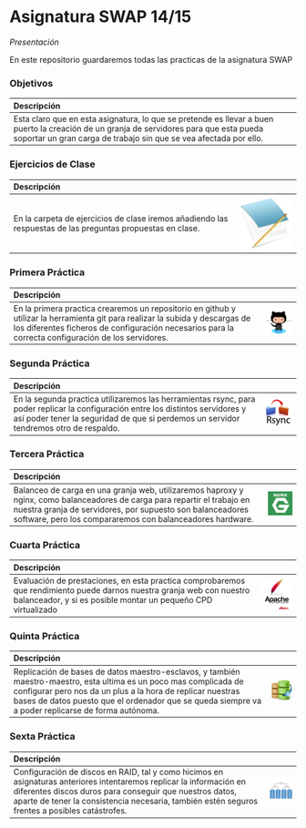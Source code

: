 Asignatura SWAP 14/15
=====================
*Presentación*

En este repositorio guardaremos todas las practicas de la asignatura SWAP

### Objetivos
|Descripción|
|:---|
|Esta claro que en esta asignatura, lo que se pretende es llevar a buen puerto la creación de un granja de servidores para que esta pueda soportar un gran carga de trabajo sin que se vea afectada por ello.|

### Ejercicios de Clase
|Descripción||
|:---|---:|
|En la carpeta de ejercicios de clase iremos añadiendo las respuestas de las preguntas propuestas en clase.|![Imagen de Prueba](resources/ejercicios.jpg)|

### Primera Práctica
|Descripción||
|:---|---:|
|En la primera practica crearemos un repositorio en github y utilizar la herramienta git para realizar la subida y descargas de los diferentes ficheros de configuración necesarios para la correcta configuración de los servidores.|![Logotipo GitHub](Practica1/github.jpg "Logotipo GitHub")|

### Segunda Práctica
|Descripción||
|:---|---:|
| En la segunda practica utilizaremos las herramientas rsync, para poder replicar la configuración entre los distintos servidores y así poder tener la seguridad de que si perdemos un servidor tendremos otro de respaldo.|![Logotipo de RSync](Practica2/rsync.jpg "Logotipo de RSync")|

### Tercera Práctica
|Descripción||
|:---|---:|
|Balanceo de carga en una granja web, utilizaremos haproxy y nginx, como balanceadores de carga para repartir el trabajo en nuestra granja de servidores, por supuesto son balanceadores software, pero los compararemos con balanceadores hardware.|![Logotipo Nginx](Practica3/nginx.jpg "Logotipo Nginx")|

### Cuarta Práctica
|Descripción||
|:---|---:|
|Evaluación de prestaciones, en esta practica comprobaremos que rendimiento puede darnos nuestra granja web con nuestro balanceador, y si es posible montar un pequeño CPD virtualizado |![Logotipo Apache Benchmark](Practica4/apache.jpg "Logotipo Apache Benchmark")|

### Quinta Práctica
|Descripción||
|:---|---:|
|Replicación de bases de datos maestro-esclavos, y también maestro-maestro, esta ultima es un poco mas complicada de configurar pero nos da un plus a la hora de replicar nuestras bases de datos puesto que el ordenador que se queda siempre va a poder replicarse de forma autónoma.|![Réplica Base de Datos](Practica5/basedatos.jpg "Réplica Base de Datos")|

### Sexta Práctica
|Descripción||
|:---|---:|
|Configuración de discos en RAID, tal y como hicimos en asignaturas anteriores intentaremos replicar la información en diferentes discos duros para conseguir que nuestros datos, aparte de tener la consistencia necesaria, también estén seguros frentes a posibles catástrofes.|![Logotipo RAID](Practica6/RAID01.jpg "Logotipo RAID")|
